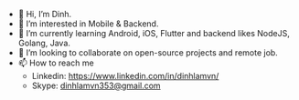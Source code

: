 - 👋 Hi, I’m Dinh.
- 👀 I’m interested in Mobile & Backend.
- 🌱 I’m currently learning Android, iOS, Flutter and backend likes NodeJS, Golang, Java.
- 💞️ I’m looking to collaborate on open-source projects and remote job.
- 📫 How to reach me
    * Linkedin: https://www.linkedin.com/in/dinhlamvn/
    * Skype: dinhlamvn353@gmail.com
